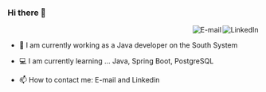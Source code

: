 ### Hi there 👋
<a href="https://www.linkedin.com/in/jos%C3%A9-souza-483a89191/">
<img align="right" alt="LinkedIn" src="https://img.shields.io/badge/-Jose%20Souza-blue"/>
</a>

<a href="mailto:joseluisdesouzaa@gmail.com">
<img align="right" alt="E-mail" src="https://img.shields.io/badge/-How%20to%20reach%20me-red"/>
</a>

<br/>



- 🚀 I am currently working as a Java developer on the South System

- 💻 I am currently learning ... Java, Spring Boot, PostgreSQL

- 📫 How to contact me: E-mail and Linkedin
